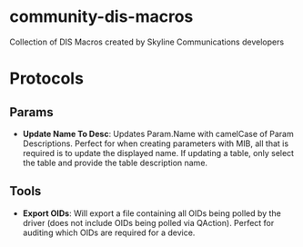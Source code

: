 # community-dis-macros
Collection of DIS Macros created by Skyline Communications developers

# Protocols

## Params

- **Update Name To Desc**: Updates Param.Name with camelCase of Param Descriptions. Perfect for when creating parameters with MIB, all that is required is to update the displayed name. If updating a table, only select the table and provide the table description name.

## Tools

- **Export OIDs**: Will export a file containing all OIDs being polled by the driver (does not include OIDs being polled via QAction). Perfect for auditing which OIDs are required for a device.